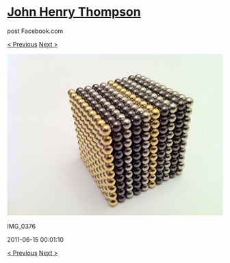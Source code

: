 # [John Henry Thompson](../README.md)
post Facebook.com

[< Previous](2011-06-15-9.md) [Next >](2011-06-15-11.md)

[![](../media/2011-06-15/Magnetic-Balls-IMG_0376.jpg)](../README.md)

IMG_0376

2011-06-15 00:01:10

[< Previous](2011-06-15-9.md) [Next >](2011-06-15-11.md)